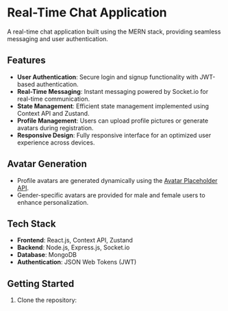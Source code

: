 # Real-Time Chat Application  

A real-time chat application built using the MERN stack, providing seamless messaging and user authentication.  

## Features  
- **User Authentication**: Secure login and signup functionality with JWT-based authentication.  
- **Real-Time Messaging**: Instant messaging powered by Socket.io for real-time communication.  
- **State Management**: Efficient state management implemented using Context API and Zustand.  
- **Profile Management**: Users can upload profile pictures or generate avatars during registration.  
- **Responsive Design**: Fully responsive interface for an optimized user experience across devices.  

## Avatar Generation  
- Profile avatars are generated dynamically using the [Avatar Placeholder API](https://avatar-placeholder.iran.liara.run/).  
- Gender-specific avatars are provided for male and female users to enhance personalization.  

## Tech Stack  
- **Frontend**: React.js, Context API, Zustand  
- **Backend**: Node.js, Express.js, Socket.io  
- **Database**: MongoDB  
- **Authentication**: JSON Web Tokens (JWT)  

## Getting Started  
1. Clone the repository:  
   
